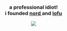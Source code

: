 <h3 align="center">
  a professional idiot!
  <br />
  i founded 
  <a href="https://github.com/nord-studio">
    nord
  </a>
  and
  <a href="https://github.com/lofustudio">
    lofu
  </a>
</h3>
<p align="center">
  <img src="https://skillicons.dev/icons?i=ts,js,html,css,prisma,react,next,md,remix,tailwind,tauri" />
</p>

